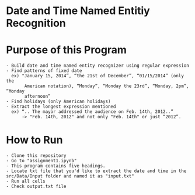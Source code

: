 # Date and Time Named Entitiy Recognition

# Purpose of this Program

    - Build date and time named entity recognizer using regular expression 
    - Find patterns of fixed date
      ex) "January 15, 2014”, “the 21st of December”, “01/15/2014” (only the
           American notation), “Monday”, “Monday the 23rd”, “Monday, 2pm”, “Monday
           afternoon”
    - Find holidays (only American holidays)
    - Extract the longest expression mentioned
      ex) “.. The mayor addressed the audience on Feb. 14th, 2012..”
          -> "Feb. 14th, 2012" and not only "Feb. 14th" or just “2012”.

# How to Run

    - Clone this repository
    - Go to "assignment1.ipynb"
    - This program contains five headings.
    - Locate txt file that you'd like to extract the date and time in the    src/Data/Input folder and named it as "input.txt"
    - Run all cells
    - Check output.txt file
